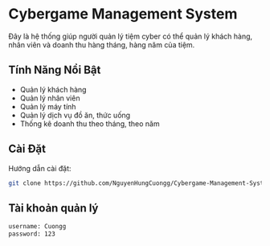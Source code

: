 # Cybergame Management System

Đây là hệ thống giúp người quản lý tiệm cyber có thể quản lý khách hàng, nhân viên và doanh thu hàng tháng, hàng năm của tiệm.

## Tính Năng Nổi Bật

- Quản lý khách hàng
- Quản lý nhân viên
- Quản lý máy tính
- Quản lý dịch vụ đồ ăn, thức uống
- Thống kê doanh thu theo tháng, theo năm

## Cài Đặt

Hướng dẫn cài đặt:

```bash
git clone https://github.com/NguyenHungCuongg/Cybergame-Management-System.git
```
## Tài khoản quản lý

```bash
username: Cuongg
password: 123
```
